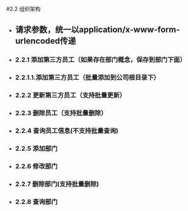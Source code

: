 #2.2 组织架构
- ## 请求参数，统一以application/x-www-form-urlencoded传递

- ###  2.2.1 添加第三方员工（如果存在部门概念，保存到部门下面）
- ### 2.2.1.1.添加第三方员工（批量添加到公司根目录下）
- ### 2.2.2 更新第三方员工（支持批量更新）
- ### 2.2.3 删除员工（支持批量删除）
- ### 2.2.4 查询员工信息(不支持批量查询)
- ### 2.2.5 添加部门
- ### 2.2.6 修改部门
- ### 2.2.7 删除部门(支持批量删除)
- ### 2.2.8 查询部门


